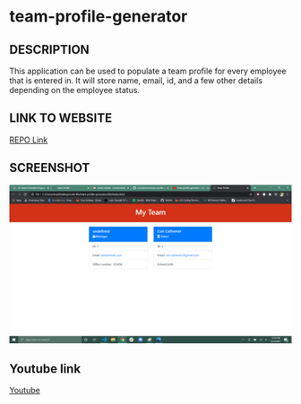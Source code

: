 # team-profile-generator
## DESCRIPTION

This application can be used to populate a team profile for every employee that is entered in. It will store name, email, id, and a few other details depending on the employee status.  

## LINK TO WEBSITE

[REPO Link](https://github.com/coricathemer/team-profile-generator)

## SCREENSHOT

![Index.html front end screen-shot](./assets/imgs/team-profile-generator.png)

## Youtube link 
[Youtube](https://www.youtube.com/watch?v=aMBeTwgCbiA)

